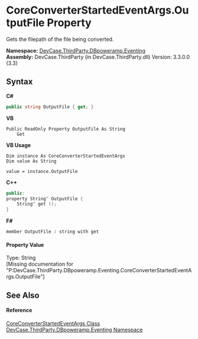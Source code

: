 # CoreConverterStartedEventArgs.OutputFile Property 
 

Gets the filepath of the file being converted.

**Namespace:**&nbsp;<a href="N_DevCase_ThirdParty_DBpoweramp_Eventing">DevCase.ThirdParty.DBpoweramp.Eventing</a><br />**Assembly:**&nbsp;DevCase.ThirdParty (in DevCase.ThirdParty.dll) Version: 3.3.0.0 (3.3)

## Syntax

**C#**<br />
``` C#
public string OutputFile { get; }
```

**VB**<br />
``` VB
Public ReadOnly Property OutputFile As String
	Get
```

**VB Usage**<br />
``` VB Usage
Dim instance As CoreConverterStartedEventArgs
Dim value As String

value = instance.OutputFile

```

**C++**<br />
``` C++
public:
property String^ OutputFile {
	String^ get ();
}
```

**F#**<br />
``` F#
member OutputFile : string with get

```


#### Property Value
Type: String<br />\[Missing <value> documentation for "P:DevCase.ThirdParty.DBpoweramp.Eventing.CoreConverterStartedEventArgs.OutputFile"\]

## See Also


#### Reference
<a href="T_DevCase_ThirdParty_DBpoweramp_Eventing_CoreConverterStartedEventArgs">CoreConverterStartedEventArgs Class</a><br /><a href="N_DevCase_ThirdParty_DBpoweramp_Eventing">DevCase.ThirdParty.DBpoweramp.Eventing Namespace</a><br />